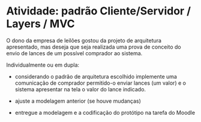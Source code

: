 # Atividade: padrão Cliente/Servidor / Layers / MVC

O dono da empresa de leilões gostou da projeto de arquitetura apresentado, mas deseja que seja realizada uma prova de conceito do envio de lances de um possível comprador ao sistema.

Individualmente ou em dupla:

- considerando o padrão de arquitetura escolhido implemente uma comunicação de comprador permitido-o enviar lances (um valor) e o sistema apresentar na tela o valor do lance indicado.

- ajuste a modelagem anterior (se houve mudanças)

- entregue a modelagem e a codificação do protótipo na tarefa do Moodle
